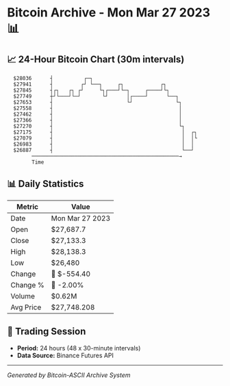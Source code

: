 # Bitcoin Archive - Mon Mar 27 2023 📊

## 📈 24-Hour Bitcoin Chart (30m intervals)

```
  $28036      ┤          ┌─┐                                   
  $27941      ┤         ┌┘ └──┐     ┌┐            ┌┐           
  $27845      ┤┌┐   ┌┐ ┌┘     └┐┌───┘└─┐     ┌────┘└┐          
  $27749      ┼┘└───┘└─┘       └┘      │┌────┘      └──┐       
  $27653      ┤                        └┘              └┐      
  $27558      ┤                                         │      
  $27462      ┤                                         │      
  $27366      ┤                                         │      
  $27270      ┤                                         └┐     
  $27175      ┤                                          │  ┌┐ 
  $27079      ┤                                          │  │└ 
  $26983      ┤                                          │  │  
  $26887      ┤                                          └──┘  
        ────────────────────────────────────────────────→
        Time
```

## 📊 Daily Statistics

| Metric | Value |
|--------|-------|
| Date | Mon Mar 27 2023 |
| Open | $27,687.7 |
| Close | $27,133.3 |
| High | $28,138.3 |
| Low | $26,480 |
| Change | 🔴 $-554.40 |
| Change % | 🔴 -2.00% |
| Volume | $0.62M |
| Avg Price | $27,748.208 |

## 📅 Trading Session

- **Period:** 24 hours (48 x 30-minute intervals)
- **Data Source:** Binance Futures API

---
*Generated by Bitcoin-ASCII Archive System*
